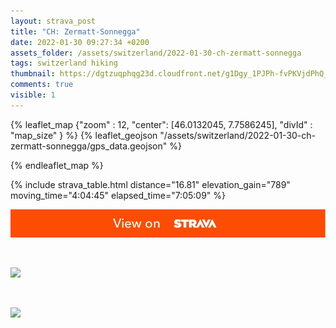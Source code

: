 ```yaml
---
layout: strava_post
title: "CH: Zermatt-Sonnegga"
date: 2022-01-30 09:27:34 +0200
assets_folder: /assets/switzerland/2022-01-30-ch-zermatt-sonnegga
tags: switzerland hiking
thumbnail: https://dgtzuqphqg23d.cloudfront.net/g1Dgy_1PJPh-fvPKVjdPhQ_Am1vbQ46VxWtM3TwDpWM-768x1024.jpg
comments: true
visible: 1
---
```



{% leaflet_map {"zoom" : 12,
                  "center": [46.0132045, 7.7586245],
                 "divId" : "map_size" } %}
    {% leaflet_geojson "/assets/switzerland/2022-01-30-ch-zermatt-sonnegga/gps_data.geojson" %}

{% endleaflet_map %}





{% include strava_table.html distance="16.81" elevation_gain="789" moving_time="4:04:45" elapsed_time="7:05:09" %}

[![](/assets/strava.jpg)](https://www.strava.com/activities/6606160383)


<br />

![](https://dgtzuqphqg23d.cloudfront.net/g1Dgy_1PJPh-fvPKVjdPhQ_Am1vbQ46VxWtM3TwDpWM-768x1024.jpg)


<br />

![](https://dgtzuqphqg23d.cloudfront.net/xtyxlx_18wJFvzrec9y3XPVVDlWj3_fjj43Uyielm4k-1024x768.jpg)
